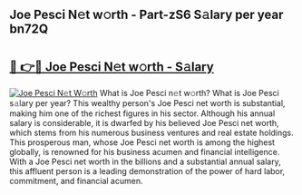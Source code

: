 ## Joe Pesci N𝚎t w𝚘rth - Part-zS6 S𝚊lary per year bn72Q

# <h2><a href="http://gc1jsm.nevu.top/?p=Joe+Pesci">🔗 👉🔴 Joe Pesci N𝚎t w𝚘rth - S𝚊lary</a></h2>

[![Joe Pesci N𝚎t W𝚘rth](https://i.imgur.com/Oavwk0R.jpeg)](http://gc1jsm.nevu.top/?p=Joe+Pesci)
What is Joe Pesci n𝚎t w𝚘rth? What is Joe Pesci s𝚊lary per year?
This wealthy person's Joe Pesci net worth is substantial, making him one of the richest figures in his sector. Although his annual salary is considerable, it is dwarfed by his believed Joe Pesci net worth, which stems from his numerous business ventures and real estate holdings. This prosperous man, whose Joe Pesci net worth is among the highest globally, is renowned for his business acumen and financial intelligence. With a Joe Pesci net worth in the billions and a substantial annual salary, this affluent person is a leading demonstration of the power of hard labor, commitment, and financial acumen.
